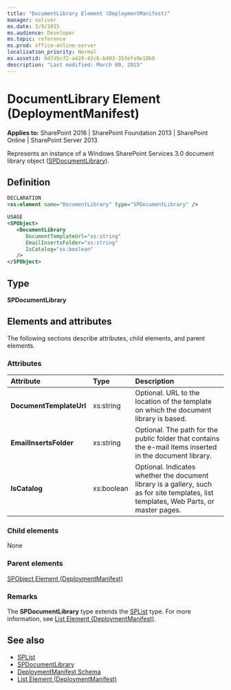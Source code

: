 ```yaml
---
title: "DocumentLibrary Element (DeploymentManifest)"
manager: soliver
ms.date: 3/9/2015
ms.audience: Developer
ms.topic: reference
ms.prod: office-online-server
localization_priority: Normal
ms.assetid: 6d7d5cf2-a428-42c6-b403-353efa9e18b8
description: "Last modified: March 09, 2015"
---
```


# DocumentLibrary Element (DeploymentManifest)

**Applies to:** SharePoint 2016 | SharePoint Foundation 2013 | SharePoint Online | SharePoint Server 2013 
  
Represents an instance of a Windows SharePoint Services 3.0 document library object ([SPDocumentLibrary](https://msdn.microsoft.com/library/Microsoft.SharePoint.SPDocumentLibrary.aspx)). 

## Definition

```XML
DECLARATION
<xs:element name="DocumentLibrary" type="SPDocumentLibrary" />

USAGE
<SPObject>
   <DocumentLibrary
      DocumentTemplateUrl="xs:string"
      EmailInsertsFolder="xs:string"
      IsCatalog="xs:boolean"
   />
</SPObject>

```

## Type

**SPDocumentLibrary**
  
## Elements and attributes

The following sections describe attributes, child elements, and parent elements.

### Attributes

|**Attribute**|**Type**|**Description**|
|:-----|:-----|:-----|
|**DocumentTemplateUrl**  <br/> |xs:string  <br/> |Optional. URL to the location of the template on which the document library is based.  <br/> |
|**EmailInsertsFolder**  <br/> |xs:string  <br/> |Optional. The path for the public folder that contains the e-mail items inserted in the document library.  <br/> |
|**IsCatalog**  <br/> |xs:boolean  <br/> |Optional. Indicates whether the document library is a gallery, such as for site templates, list templates, Web Parts, or master pages.  <br/> |
   
### Child elements

None
   
### Parent elements

[SPObject Element (DeploymentManifest)](spobject-element-deploymentmanifest.md)
   
### Remarks

The **SPDocumentLibrary** type extends the [SPList](https://msdn.microsoft.com/library/Microsoft.SharePoint.SPList.aspx) type. For more information, see [List Element (DeploymentManifest)](list-element-deploymentmanifest.md).
  
## See also

- [SPList](https://msdn.microsoft.com/library/Microsoft.SharePoint.SPList.aspx)
- [SPDocumentLibrary](https://msdn.microsoft.com/library/Microsoft.SharePoint.SPDocumentLibrary.aspx)
- [DeploymentManifest Schema](deploymentmanifest-schema.md)
- [List Element (DeploymentManifest)](list-element-deploymentmanifest.md)

